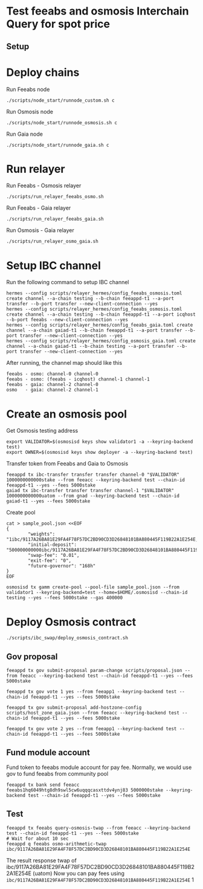 # Test feeabs and osmosis Interchain Query for spot price

## Setup

# Deploy chains
Run Feeabs node
```
./scripts/node_start/runnode_custom.sh c
```
Run Osmosis node
```
./scripts/node_start/runnode_osmosis.sh c
```
Run Gaia node
```
./scripts/node_start/runnode_gaia.sh c
```
# Run relayer
Run Feeabs - Osmosis relayer
```
./scripts/run_relayer_feeabs_osmo.sh
```
Run Feeabs - Gaia relayer
```
./scripts/run_relayer_feeabs_gaia.sh
```
Run Osmosis - Gaia relayer
```
./scripts/run_relayer_osmo_gaia.sh
```
# Setup IBC channel
Run the following command to setup IBC channel
```
hermes --config scripts/relayer_hermes/config_feeabs_osmosis.toml create channel --a-chain testing --b-chain feeappd-t1 --a-port transfer --b-port transfer --new-client-connection --yes
hermes --config scripts/relayer_hermes/config_feeabs_osmosis.toml create channel --a-chain testing --b-chain feeappd-t1 --a-port icqhost --b-port feeabs --new-client-connection --yes
hermes --config scripts/relayer_hermes/config_feeabs_gaia.toml create channel --a-chain gaiad-t1 --b-chain feeappd-t1 --a-port transfer --b-port transfer --new-client-connection --yes
hermes --config scripts/relayer_hermes/config_osmosis_gaia.toml create channel --a-chain gaiad-t1 --b-chain testing --a-port transfer --b-port transfer --new-client-connection --yes
```

After running, the channel map should like this
```
feeabs - osmo: channel-0 channel-0
feeabs - osmo: (feeabs - icqhost) channel-1 channel-1
feeabs - gaia: channel-2 channel-0
osmo   - gaia: channel-2 channel-1
```

# Create an osmosis pool
Get Osmosis testing address
```
export VALIDATOR=$(osmosisd keys show validator1 -a --keyring-backend test)
export OWNER=$(osmosisd keys show deployer -a --keyring-backend test)
```

Transfer token from Feeabs and Gaia to Osmosis
```
feeappd tx ibc-transfer transfer transfer channel-0 "$VALIDATOR" 1000000000000stake --from feeacc --keyring-backend test --chain-id feeappd-t1 --yes --fees 5000stake
gaiad tx ibc-transfer transfer transfer channel-1 "$VALIDATOR" 1000000000000uatom --from gnad --keyring-backend test --chain-id gaiad-t1 --yes --fees 5000stake
```

Create pool
```
cat > sample_pool.json <<EOF
{
        "weights": "1ibc/9117A26BA81E29FA4F78F57DC2BD90CD3D26848101BA880445F119B22A1E254E,1ibc/C053D637CCA2A2BA030E2C5EE1B28A16F71CCB0E45E8BE52766DC1B241B77878",
        "initial-deposit": "500000000000ibc/9117A26BA81E29FA4F78F57DC2BD90CD3D26848101BA880445F119B22A1E254E,100000000000ibc/C053D637CCA2A2BA030E2C5EE1B28A16F71CCB0E45E8BE52766DC1B241B77878",
        "swap-fee": "0.01",
        "exit-fee": "0",
        "future-governor": "168h"
}
EOF

osmosisd tx gamm create-pool --pool-file sample_pool.json --from validator1 --keyring-backend=test --home=$HOME/.osmosisd --chain-id testing --yes --fees 5000stake --gas 400000
```

# Deploy Osmosis contract
```./scripts/ibc_swap/deploy_osmosis_contract.sh```


## Gov proposal

```
feeappd tx gov submit-proposal param-change scripts/proposal.json --from feeacc --keyring-backend test --chain-id feeappd-t1 --yes --fees 5000stake

feeappd tx gov vote 1 yes --from feeapp1 --keyring-backend test --chain-id feeappd-t1 --yes --fees 5000stake

feeappd tx gov submit-proposal add-hostzone-config scripts/host_zone_gaia.json --from feeacc --keyring-backend test --chain-id feeappd-t1 --yes --fees 5000stake  

feeappd tx gov vote 2 yes --from feeapp1 --keyring-backend test --chain-id feeappd-t1 --yes --fees 5000stake
```

## Fund module account
Fund token to feeabs module account for pay fee. Normally, we would use gov to fund feeabs from community pool
```
feeappd tx bank send feeacc feeabs1hq6049htg8dh9swl5cw6uqqqcasxttdv4ynj83 5000000stake --keyring-backend test --chain-id feeappd-t1 --yes --fees 5000stake
```

## Test
```
feeappd tx feeabs query-osmosis-twap --from feeacc --keyring-backend test --chain-id feeappd-t1 --yes --fees 5000stake
# Wait for about 10 sec
feeappd q feeabs osmo-arithmetic-twap ibc/9117A26BA81E29FA4F78F57DC2BD90CD3D26848101BA880445F119B22A1E254E
```

The result response twap of ibc/9117A26BA81E29FA4F78F57DC2BD90CD3D26848101BA880445F119B22A1E254E (uatom)
Now you can pay fees using ```ibc/9117A26BA81E29FA4F78F57DC2BD90CD3D26848101BA880445F119B22A1E254E```
1